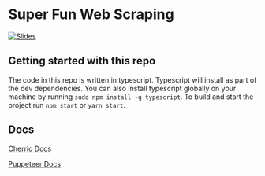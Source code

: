 # Super Fun Web Scraping

[![Slides][slides-img]][slides-url]

## Getting started with this repo

The code in this repo is written in typescript. Typescript will install as part of the dev dependencies. You can also install typescript globally on your machine by running `sudo npm install -g typescript`. To build and start the project run `npm start` or `yarn start`.

## Docs

[Cherrio Docs](https://cheerio.js.org/)

[Puppeteer Docs](https://github.com/puppeteer/puppeteer/blob/master/README.md)

[slides-img]: https://img.shields.io/badge/slides-google-blue
[slides-url]: https://docs.google.com/presentation/d/1u3FTOzHJQDFMkwDiVE2_5jzqex8rN8PKf-XDyDDJ0Gs/edit?usp=sharing
